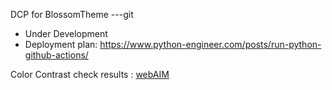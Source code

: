 DCP for BlossomTheme
---git
- Under Development
- Deployment plan: https://www.python-engineer.com/posts/run-python-github-actions/

Color Contrast check results : [webAIM](https://webaim.org/resources/contrastchecker/?fcolor=FF058D&bcolor=10111B)